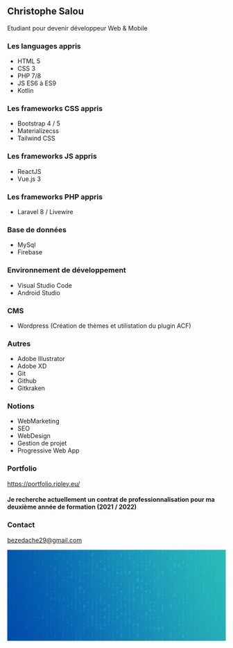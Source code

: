 ## Christophe Salou
Etudiant pour devenir développeur Web & Mobile

### Les languages appris
- HTML 5
- CSS 3
- PHP 7/8
- JS ES6 à ES9
- Kotlin

### Les frameworks CSS appris
- Bootstrap 4 / 5
- Materializecss
- Tailwind CSS

### Les frameworks JS appris
- ReactJS
- Vue.js 3

### Les frameworks PHP appris
- Laravel 8 / Livewire

### Base de données
- MySql
- Firebase

### Environnement de développement
- Visual Studio Code
- Android Studio

### CMS
- Wordpress (Création de thèmes et utilistation du plugin ACF)

### Autres
- Adobe Illustrator
- Adobe XD
- Git
- Github
- Gitkraken

### Notions
- WebMarketing
- SEO
- WebDesign
- Gestion de projet
- Progressive Web App

### Portfolio
https://portfolio.ripley.eu/

#### Je recherche actuellement un contrat de professionnalisation pour ma deuxième année de formation (2021 / 2022)

### Contact
bezedache29@gmail.com

![Cover](https://github.com/bezedache29/bezedache29/blob/master/img/cover.jpg)




<!--
**bezedache29/bezedache29** is a ✨ _special_ ✨ repository because its `README.md` (this file) appears on your GitHub profile.

Here are some ideas to get you started:

- 🔭 I’m currently working on ...
- 🌱 I’m currently learning ...
- 👯 I’m looking to collaborate on ...
- 🤔 I’m looking for help with ...
- 💬 Ask me about ...
- 📫 How to reach me: ...
- 😄 Pronouns: ...
- ⚡ Fun fact: ...
-->
